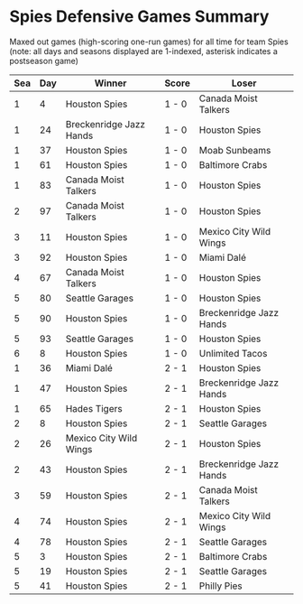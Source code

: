 # Spies Defensive Games Summary



Maxed out games (high-scoring one-run games) for all time for team Spies (note: all days and seasons displayed are 1-indexed, asterisk indicates a postseason game)


| Sea | Day | Winner | Score | Loser | 
| ------ |------ |------ |------ |------ |
| 1 | 4 | Houston Spies | 1 - 0 | Canada Moist Talkers | 
| 1 | 24 | Breckenridge Jazz Hands | 1 - 0 | Houston Spies | 
| 1 | 37 | Houston Spies | 1 - 0 | Moab Sunbeams | 
| 1 | 61 | Houston Spies | 1 - 0 | Baltimore Crabs | 
| 1 | 83 | Canada Moist Talkers | 1 - 0 | Houston Spies | 
| 2 | 97 | Canada Moist Talkers | 1 - 0 | Houston Spies | 
| 3 | 11 | Houston Spies | 1 - 0 | Mexico City Wild Wings | 
| 3 | 92 | Houston Spies | 1 - 0 | Miami Dalé | 
| 4 | 67 | Canada Moist Talkers | 1 - 0 | Houston Spies | 
| 5 | 80 | Seattle Garages | 1 - 0 | Houston Spies | 
| 5 | 90 | Houston Spies | 1 - 0 | Breckenridge Jazz Hands | 
| 5 | 93 | Seattle Garages | 1 - 0 | Houston Spies | 
| 6 | 8 | Houston Spies | 1 - 0 | Unlimited Tacos | 
| 1 | 36 | Miami Dalé | 2 - 1 | Houston Spies | 
| 1 | 47 | Houston Spies | 2 - 1 | Breckenridge Jazz Hands | 
| 1 | 65 | Hades Tigers | 2 - 1 | Houston Spies | 
| 2 | 8 | Houston Spies | 2 - 1 | Seattle Garages | 
| 2 | 26 | Mexico City Wild Wings | 2 - 1 | Houston Spies | 
| 2 | 43 | Houston Spies | 2 - 1 | Breckenridge Jazz Hands | 
| 3 | 59 | Houston Spies | 2 - 1 | Canada Moist Talkers | 
| 4 | 74 | Houston Spies | 2 - 1 | Mexico City Wild Wings | 
| 4 | 78 | Houston Spies | 2 - 1 | Seattle Garages | 
| 5 | 3 | Houston Spies | 2 - 1 | Baltimore Crabs | 
| 5 | 19 | Houston Spies | 2 - 1 | Seattle Garages | 
| 5 | 41 | Houston Spies | 2 - 1 | Philly Pies | 


